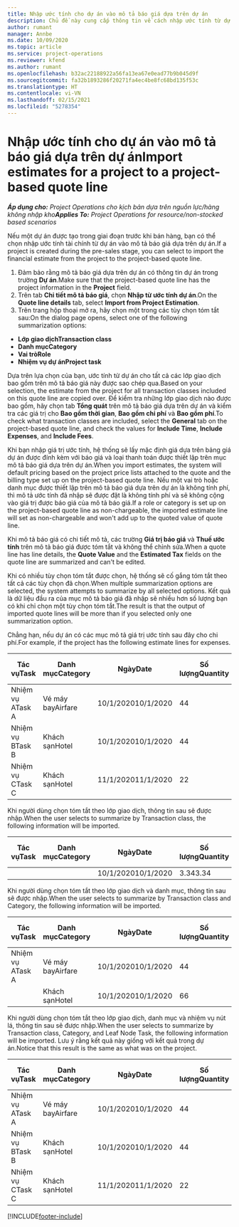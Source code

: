 ```yaml
---
title: Nhập ước tính cho dự án vào mô tả báo giá dựa trên dự án
description: Chủ đề này cung cấp thông tin về cách nhập ước tính từ dự án vào mô tả báo giá.
author: rumant
manager: Annbe
ms.date: 10/09/2020
ms.topic: article
ms.service: project-operations
ms.reviewer: kfend
ms.author: rumant
ms.openlocfilehash: b32ac22188922a56fa13ea67e0ead77b9b045d9f
ms.sourcegitcommit: fa32b1893286f20271fa4ec4be8fc68bd135f53c
ms.translationtype: HT
ms.contentlocale: vi-VN
ms.lasthandoff: 02/15/2021
ms.locfileid: "5278354"
---
```

# <a name="import-estimates-for-a-project-to-a-project-based-quote-line"></a><span data-ttu-id="82613-103">Nhập ước tính cho dự án vào mô tả báo giá dựa trên dự án</span><span class="sxs-lookup"><span data-stu-id="82613-103">Import estimates for a project to a project-based quote line</span></span>

<span data-ttu-id="82613-104">_**Áp dụng cho:** Project Operations cho kịch bản dựa trên nguồn lực/hàng không nhập kho_</span><span class="sxs-lookup"><span data-stu-id="82613-104">_**Applies To:** Project Operations for resource/non-stocked based scenarios_</span></span>


<span data-ttu-id="82613-105">Nếu một dự án được tạo trong giai đoạn trước khi bán hàng, bạn có thể chọn nhập ước tính tài chính từ dự án vào mô tả báo giá dựa trên dự án.</span><span class="sxs-lookup"><span data-stu-id="82613-105">If a project is created during the pre-sales stage, you can select to import the financial estimate from the project to the project-based quote line.</span></span>

1. <span data-ttu-id="82613-106">Đảm bảo rằng mô tả báo giá dựa trên dự án có thông tin dự án trong trường **Dự án**.</span><span class="sxs-lookup"><span data-stu-id="82613-106">Make sure that the project-based quote line has the project information in the **Project** field.</span></span>
2. <span data-ttu-id="82613-107">Trên tab **Chi tiết mô tả báo giá**, chọn **Nhập từ ước tính dự án**.</span><span class="sxs-lookup"><span data-stu-id="82613-107">On the **Quote line details** tab, select **Import from Project Estimation**.</span></span>
3. <span data-ttu-id="82613-108">Trên trang hộp thoại mở ra, hãy chọn một trong các tùy chọn tóm tắt sau:</span><span class="sxs-lookup"><span data-stu-id="82613-108">On the dialog page opens, select one of the following summarization options:</span></span>

  - <span data-ttu-id="82613-109">**Lớp giao dịch**</span><span class="sxs-lookup"><span data-stu-id="82613-109">**Transaction class**</span></span>
  - <span data-ttu-id="82613-110">**Danh mục**</span><span class="sxs-lookup"><span data-stu-id="82613-110">**Category**</span></span>
  - <span data-ttu-id="82613-111">**Vai trò**</span><span class="sxs-lookup"><span data-stu-id="82613-111">**Role**</span></span> 
  - <span data-ttu-id="82613-112">**Nhiệm vụ dự án**</span><span class="sxs-lookup"><span data-stu-id="82613-112">**Project task**</span></span>

<span data-ttu-id="82613-113">Dựa trên lựa chọn của bạn, ước tính từ dự án cho tất cả các lớp giao dịch bao gồm trên mô tả báo giá này được sao chép qua.</span><span class="sxs-lookup"><span data-stu-id="82613-113">Based on your selection, the estimate from the project for all transaction classes included on this quote line are copied over.</span></span> <span data-ttu-id="82613-114">Để kiểm tra những lớp giao dịch nào được bao gồm, hãy chọn tab **Tổng quát** trên mô tả báo giá dựa trên dự án và kiểm tra các giá trị cho **Bao gồm thời gian**, **Bao gồm chi phí** và **Bao gồm phí**.</span><span class="sxs-lookup"><span data-stu-id="82613-114">To check what transaction classes are included, select the **General** tab on the project-based quote line, and check the values for **Include Time**, **Include Expenses**, and **Include Fees**.</span></span>

<span data-ttu-id="82613-115">Khi bạn nhập giá trị ước tính, hệ thống sẽ lấy mặc định giá dựa trên bảng giá dự án được đính kèm với báo giá và loại thanh toán được thiết lập trên mục mô tả báo giá dựa trên dự án.</span><span class="sxs-lookup"><span data-stu-id="82613-115">When you import estimates, the system will default pricing based on the project price lists attached to the quote and the billing type set up on the project-based quote line.</span></span> <span data-ttu-id="82613-116">Nếu một vai trò hoặc danh mục được thiết lập trên mô tả báo giá dựa trên dự án là không tính phí, thì mô tả ước tính đã nhập sẽ được đặt là không tính phí và sẽ không cộng vào giá trị được báo giá của mô tả báo giá.</span><span class="sxs-lookup"><span data-stu-id="82613-116">If a role or category is set up on the project-based quote line as non-chargeable, the imported estimate line will set as non-chargeable and won't add up to the quoted value of quote line.</span></span>

<span data-ttu-id="82613-117">Khi mô tả báo giá có chi tiết mô tả, các trường **Giá trị báo giá** và **Thuế ước tính** trên mô tả báo giá được tóm tắt và không thể chỉnh sửa.</span><span class="sxs-lookup"><span data-stu-id="82613-117">When a quote line has line details, the **Quote Value** and the **Estimated Tax** fields on the quote line are summarized and can't be edited.</span></span>

<span data-ttu-id="82613-118">Khi có nhiều tùy chọn tóm tắt được chọn, hệ thống sẽ cố gắng tóm tắt theo tất cả các tùy chọn đã chọn.</span><span class="sxs-lookup"><span data-stu-id="82613-118">When multiple summarization options are selected, the system attempts to summarize by all selected options.</span></span> <span data-ttu-id="82613-119">Kết quả là dữ liệu đầu ra của mục mô tả báo giá đã nhập sẽ nhiều hơn số lượng bạn có khi chỉ chọn một tùy chọn tóm tắt.</span><span class="sxs-lookup"><span data-stu-id="82613-119">The result is that the output of imported quote lines will be more than if you selected only one summarization option.</span></span>

<span data-ttu-id="82613-120">Chẳng hạn, nếu dự án có các mục mô tả giá trị ước tính sau đây cho chi phí.</span><span class="sxs-lookup"><span data-stu-id="82613-120">For example, if the project has the following estimate lines for expenses.</span></span>

| <span data-ttu-id="82613-121">Tác vụ</span><span class="sxs-lookup"><span data-stu-id="82613-121">Task</span></span> | <span data-ttu-id="82613-122">Danh mục</span><span class="sxs-lookup"><span data-stu-id="82613-122">Category</span></span> | <span data-ttu-id="82613-123">Ngày</span><span class="sxs-lookup"><span data-stu-id="82613-123">Date</span></span> | <span data-ttu-id="82613-124">Số lượng</span><span class="sxs-lookup"><span data-stu-id="82613-124">Quantity</span></span> | <span data-ttu-id="82613-125">Đơn giá</span><span class="sxs-lookup"><span data-stu-id="82613-125">Unit price</span></span> | <span data-ttu-id="82613-126">Số lượng</span><span class="sxs-lookup"><span data-stu-id="82613-126">Amount</span></span> |
| --- | --- | --- | --- | --- | --- |
| <span data-ttu-id="82613-127">Nhiệm vụ A</span><span class="sxs-lookup"><span data-stu-id="82613-127">Task A</span></span> | <span data-ttu-id="82613-128">Vé máy bay</span><span class="sxs-lookup"><span data-stu-id="82613-128">Airfare</span></span> | <span data-ttu-id="82613-129">10/1/2020</span><span class="sxs-lookup"><span data-stu-id="82613-129">10/1/2020</span></span> | <span data-ttu-id="82613-130">4</span><span class="sxs-lookup"><span data-stu-id="82613-130">4</span></span> | <span data-ttu-id="82613-131">400</span><span class="sxs-lookup"><span data-stu-id="82613-131">400</span></span> | <span data-ttu-id="82613-132">1600</span><span class="sxs-lookup"><span data-stu-id="82613-132">1600</span></span> |
| <span data-ttu-id="82613-133">Nhiệm vụ B</span><span class="sxs-lookup"><span data-stu-id="82613-133">Task B</span></span> | <span data-ttu-id="82613-134">Khách sạn</span><span class="sxs-lookup"><span data-stu-id="82613-134">Hotel</span></span> | <span data-ttu-id="82613-135">10/1/2020</span><span class="sxs-lookup"><span data-stu-id="82613-135">10/1/2020</span></span> | <span data-ttu-id="82613-136">4</span><span class="sxs-lookup"><span data-stu-id="82613-136">4</span></span> | <span data-ttu-id="82613-137">200</span><span class="sxs-lookup"><span data-stu-id="82613-137">200</span></span> | <span data-ttu-id="82613-138">800</span><span class="sxs-lookup"><span data-stu-id="82613-138">800</span></span> |
| <span data-ttu-id="82613-139">Nhiệm vụ C</span><span class="sxs-lookup"><span data-stu-id="82613-139">Task C</span></span> | <span data-ttu-id="82613-140">Khách sạn</span><span class="sxs-lookup"><span data-stu-id="82613-140">Hotel</span></span> | <span data-ttu-id="82613-141">11/1/2020</span><span class="sxs-lookup"><span data-stu-id="82613-141">11/1/2020</span></span> | <span data-ttu-id="82613-142">2</span><span class="sxs-lookup"><span data-stu-id="82613-142">2</span></span> | <span data-ttu-id="82613-143">200</span><span class="sxs-lookup"><span data-stu-id="82613-143">200</span></span> | <span data-ttu-id="82613-144">400</span><span class="sxs-lookup"><span data-stu-id="82613-144">400</span></span> |

<span data-ttu-id="82613-145">Khi người dùng chọn tóm tắt theo lớp giao dịch, thông tin sau sẽ được nhập.</span><span class="sxs-lookup"><span data-stu-id="82613-145">When the user selects to summarize by Transaction class, the following information will be imported.</span></span>

| <span data-ttu-id="82613-146">Tác vụ</span><span class="sxs-lookup"><span data-stu-id="82613-146">Task</span></span> | <span data-ttu-id="82613-147">Danh mục</span><span class="sxs-lookup"><span data-stu-id="82613-147">Category</span></span> | <span data-ttu-id="82613-148">Ngày</span><span class="sxs-lookup"><span data-stu-id="82613-148">Date</span></span> | <span data-ttu-id="82613-149">Số lượng</span><span class="sxs-lookup"><span data-stu-id="82613-149">Quantity</span></span> | <span data-ttu-id="82613-150">Đơn giá</span><span class="sxs-lookup"><span data-stu-id="82613-150">Unit price</span></span> | <span data-ttu-id="82613-151">Số lượng</span><span class="sxs-lookup"><span data-stu-id="82613-151">Amount</span></span> |
| --- | --- | --- | --- | --- | --- |
| | | <span data-ttu-id="82613-152">10/1/2020</span><span class="sxs-lookup"><span data-stu-id="82613-152">10/1/2020</span></span> | <span data-ttu-id="82613-153">3.34</span><span class="sxs-lookup"><span data-stu-id="82613-153">3.34</span></span> | <span data-ttu-id="82613-154">840</span><span class="sxs-lookup"><span data-stu-id="82613-154">840</span></span> | <span data-ttu-id="82613-155">2800</span><span class="sxs-lookup"><span data-stu-id="82613-155">2800</span></span> |

<span data-ttu-id="82613-156">Khi người dùng chọn tóm tắt theo lớp giao dịch và danh mục, thông tin sau sẽ được nhập.</span><span class="sxs-lookup"><span data-stu-id="82613-156">When the user selects to summarize by Transaction class and Category, the following information will be imported.</span></span>

| <span data-ttu-id="82613-157">Tác vụ</span><span class="sxs-lookup"><span data-stu-id="82613-157">Task</span></span> | <span data-ttu-id="82613-158">Danh mục</span><span class="sxs-lookup"><span data-stu-id="82613-158">Category</span></span> | <span data-ttu-id="82613-159">Ngày</span><span class="sxs-lookup"><span data-stu-id="82613-159">Date</span></span> | <span data-ttu-id="82613-160">Số lượng</span><span class="sxs-lookup"><span data-stu-id="82613-160">Quantity</span></span> | <span data-ttu-id="82613-161">Đơn giá</span><span class="sxs-lookup"><span data-stu-id="82613-161">Unit price</span></span> | <span data-ttu-id="82613-162">Số lượng</span><span class="sxs-lookup"><span data-stu-id="82613-162">Amount</span></span> |
| --- | --- | --- | --- | --- | --- |
| <span data-ttu-id="82613-163">Nhiệm vụ A</span><span class="sxs-lookup"><span data-stu-id="82613-163">Task A</span></span> | <span data-ttu-id="82613-164">Vé máy bay</span><span class="sxs-lookup"><span data-stu-id="82613-164">Airfare</span></span> | <span data-ttu-id="82613-165">10/1/2020</span><span class="sxs-lookup"><span data-stu-id="82613-165">10/1/2020</span></span> | <span data-ttu-id="82613-166">4</span><span class="sxs-lookup"><span data-stu-id="82613-166">4</span></span> | <span data-ttu-id="82613-167">400</span><span class="sxs-lookup"><span data-stu-id="82613-167">400</span></span> | <span data-ttu-id="82613-168">1600</span><span class="sxs-lookup"><span data-stu-id="82613-168">1600</span></span> |
| | <span data-ttu-id="82613-169">Khách sạn</span><span class="sxs-lookup"><span data-stu-id="82613-169">Hotel</span></span> | <span data-ttu-id="82613-170">10/1/2020</span><span class="sxs-lookup"><span data-stu-id="82613-170">10/1/2020</span></span> | <span data-ttu-id="82613-171">6</span><span class="sxs-lookup"><span data-stu-id="82613-171">6</span></span> | <span data-ttu-id="82613-172">200</span><span class="sxs-lookup"><span data-stu-id="82613-172">200</span></span> | <span data-ttu-id="82613-173">1200</span><span class="sxs-lookup"><span data-stu-id="82613-173">1200</span></span> |

<span data-ttu-id="82613-174">Khi người dùng chọn tóm tắt theo lớp giao dịch, danh mục và nhiệm vụ nút lá, thông tin sau sẽ được nhập.</span><span class="sxs-lookup"><span data-stu-id="82613-174">When the user selects to summarize by Transaction class, Category, and Leaf Node Task, the following information will be imported.</span></span> <span data-ttu-id="82613-175">Lưu ý rằng kết quả này giống với kết quả trong dự án.</span><span class="sxs-lookup"><span data-stu-id="82613-175">Notice that this result is the same as what was on the project.</span></span>

| <span data-ttu-id="82613-176">Tác vụ</span><span class="sxs-lookup"><span data-stu-id="82613-176">Task</span></span> | <span data-ttu-id="82613-177">Danh mục</span><span class="sxs-lookup"><span data-stu-id="82613-177">Category</span></span> | <span data-ttu-id="82613-178">Ngày</span><span class="sxs-lookup"><span data-stu-id="82613-178">Date</span></span> | <span data-ttu-id="82613-179">Số lượng</span><span class="sxs-lookup"><span data-stu-id="82613-179">Quantity</span></span> | <span data-ttu-id="82613-180">Đơn giá</span><span class="sxs-lookup"><span data-stu-id="82613-180">Unit price</span></span> | <span data-ttu-id="82613-181">Số lượng</span><span class="sxs-lookup"><span data-stu-id="82613-181">Amount</span></span> |
| --- | --- | --- | --- | --- | --- |
| <span data-ttu-id="82613-182">Nhiệm vụ A</span><span class="sxs-lookup"><span data-stu-id="82613-182">Task A</span></span> | <span data-ttu-id="82613-183">Vé máy bay</span><span class="sxs-lookup"><span data-stu-id="82613-183">Airfare</span></span> | <span data-ttu-id="82613-184">10/1/2020</span><span class="sxs-lookup"><span data-stu-id="82613-184">10/1/2020</span></span> | <span data-ttu-id="82613-185">4</span><span class="sxs-lookup"><span data-stu-id="82613-185">4</span></span> | <span data-ttu-id="82613-186">400</span><span class="sxs-lookup"><span data-stu-id="82613-186">400</span></span> | <span data-ttu-id="82613-187">1600</span><span class="sxs-lookup"><span data-stu-id="82613-187">1600</span></span> |
| <span data-ttu-id="82613-188">Nhiệm vụ B</span><span class="sxs-lookup"><span data-stu-id="82613-188">Task B</span></span> | <span data-ttu-id="82613-189">Khách sạn</span><span class="sxs-lookup"><span data-stu-id="82613-189">Hotel</span></span> | <span data-ttu-id="82613-190">10/1/2020</span><span class="sxs-lookup"><span data-stu-id="82613-190">10/1/2020</span></span> | <span data-ttu-id="82613-191">4</span><span class="sxs-lookup"><span data-stu-id="82613-191">4</span></span> | <span data-ttu-id="82613-192">200</span><span class="sxs-lookup"><span data-stu-id="82613-192">200</span></span> | <span data-ttu-id="82613-193">800</span><span class="sxs-lookup"><span data-stu-id="82613-193">800</span></span> |
| <span data-ttu-id="82613-194">Nhiệm vụ C</span><span class="sxs-lookup"><span data-stu-id="82613-194">Task C</span></span> | <span data-ttu-id="82613-195">Khách sạn</span><span class="sxs-lookup"><span data-stu-id="82613-195">Hotel</span></span> | <span data-ttu-id="82613-196">11/1/2020</span><span class="sxs-lookup"><span data-stu-id="82613-196">11/1/2020</span></span> | <span data-ttu-id="82613-197">2</span><span class="sxs-lookup"><span data-stu-id="82613-197">2</span></span> | <span data-ttu-id="82613-198">200</span><span class="sxs-lookup"><span data-stu-id="82613-198">200</span></span> | <span data-ttu-id="82613-199">400</span><span class="sxs-lookup"><span data-stu-id="82613-199">400</span></span> |


[!INCLUDE[footer-include](../includes/footer-banner.md)]